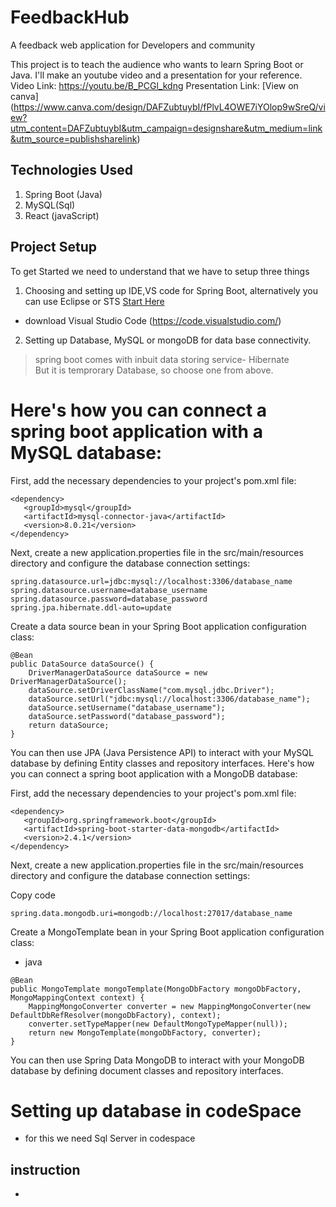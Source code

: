 # FeedbackHub
A feedback web application for Developers and community  



This project is to teach the audience who wants to learn Spring Boot or Java.
I'll make an youtube video and a presentation for your reference.  
Video Link: https://youtu.be/B_PCGl_kdng
Presentation Link: [View on canva] (https://www.canva.com/design/DAFZubtuybI/fPlvL4OWE7iYOlop9wSreQ/view?utm_content=DAFZubtuybI&utm_campaign=designshare&utm_medium=link&utm_source=publishsharelink)
## Technologies Used 
1. Spring Boot (Java) 
2. MySQL(Sql)
3. React (javaScript)

## Project Setup
To get Started we need to understand that we have to setup three things 
1. Choosing and setting up IDE,VS code for Spring Boot, alternatively you can use Eclipse or STS [Start Here](https://spring.io/tools)
- download Visual Studio Code (https://code.visualstudio.com/)
2. Setting up Database, MySQL or mongoDB for data base connectivity.
> spring boot comes with inbuit data storing service- Hibernate   
But it is temprorary Database, so choose one from above. 



# Here's how you can connect a spring boot application with a MySQL database:

First, add the necessary dependencies to your project's pom.xml file:

```
<dependency>
   <groupId>mysql</groupId>
   <artifactId>mysql-connector-java</artifactId>
   <version>8.0.21</version>
</dependency>
```
Next, create a new application.properties file in the src/main/resources directory and configure the database connection settings:

```
spring.datasource.url=jdbc:mysql://localhost:3306/database_name
spring.datasource.username=database_username
spring.datasource.password=database_password
spring.jpa.hibernate.ddl-auto=update
```

Create a data source bean in your Spring Boot application configuration class:

```
@Bean
public DataSource dataSource() {
    DriverManagerDataSource dataSource = new DriverManagerDataSource();
    dataSource.setDriverClassName("com.mysql.jdbc.Driver");
    dataSource.setUrl("jdbc:mysql://localhost:3306/database_name");
    dataSource.setUsername("database_username");
    dataSource.setPassword("database_password");
    return dataSource;
}
```
You can then use JPA (Java Persistence API) to interact with your MySQL database by defining Entity classes and repository interfaces.
Here's how you can connect a spring boot application with a MongoDB database:

First, add the necessary dependencies to your project's pom.xml file:
```
<dependency>
   <groupId>org.springframework.boot</groupId>
   <artifactId>spring-boot-starter-data-mongodb</artifactId>
   <version>2.4.1</version>
</dependency>
```
Next, create a new application.properties file in the src/main/resources directory and configure the database connection settings:

Copy code
```
spring.data.mongodb.uri=mongodb://localhost:27017/database_name
```
Create a MongoTemplate bean in your Spring Boot application configuration class:
- java

```
@Bean
public MongoTemplate mongoTemplate(MongoDbFactory mongoDbFactory, MongoMappingContext context) {
    MappingMongoConverter converter = new MappingMongoConverter(new DefaultDbRefResolver(mongoDbFactory), context);
    converter.setTypeMapper(new DefaultMongoTypeMapper(null));
    return new MongoTemplate(mongoDbFactory, converter);
}
```
You can then use Spring Data MongoDB to interact with your MongoDB database by defining document classes and repository interfaces.

# Setting up database in codeSpace
- for this we need Sql Server in codespace 
## instruction
- 

